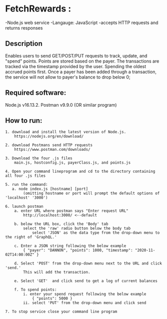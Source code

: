 # FetchRewards :
-Node.js web service 
    -Langauge: JavaScript
        -accepts HTTP requests and returns responses
## Description
Enables users to send GET/POST/PUT requests to track, update, and "spend" points. Points are stored based on the payer. The transactions are tracked via the timestamp provided by the user. Spending
the oldest accrued points first. Once a payer has been added through a transaction, the service will not allow to payer's balance to drop below 0;
## Required software:
Node.js v16.13.2.
Postman  v9.9.0 (OR similar program)

## How to run:
    1. download and install the latest version of Node.js.
        https://nodejs.org/en/download/

    2. download Postmans send HTTP requests 
        https://www.postman.com/downloads/

    3. Download the four .js files
        main.js, hostconfig.js, payerClass.js, and points.js

    4. Open your command lineprogram and cd to the directory containing all four .js files

    5. run the command:
       a. node index.js [hostname] [port]
            (omitting hostname or port will prompt the default options of 'localhost' '3000')

    6. launch postman
        a. enter URL where postman says "Enter request URL" 
            http://localhost:3000/ <--default

        b. below the URL box, click the 'Body' tab
            select the 'raw' radio button below the body tab
                select 'JSON' as the data type from the drop-down menu to the right of 'GraphQL.'

        c. Enter a JSON string following the below example
            { "payer": "DANNON", "points": 1000, "timestamp": "2020-11-02T14:00:00Z" }

        d. Select 'POST' from the drop-down menu next to the URL and click 'send.'
            This will add the transaction.

        e. Select 'GET'  and click send to get a log of current balances

        f. To spend points:
            i. enter your spend request following the below example
                { "points": 5000 }
            ii. select 'PUT' from the drop-down menu and click send

    7. To stop service close your command line program
